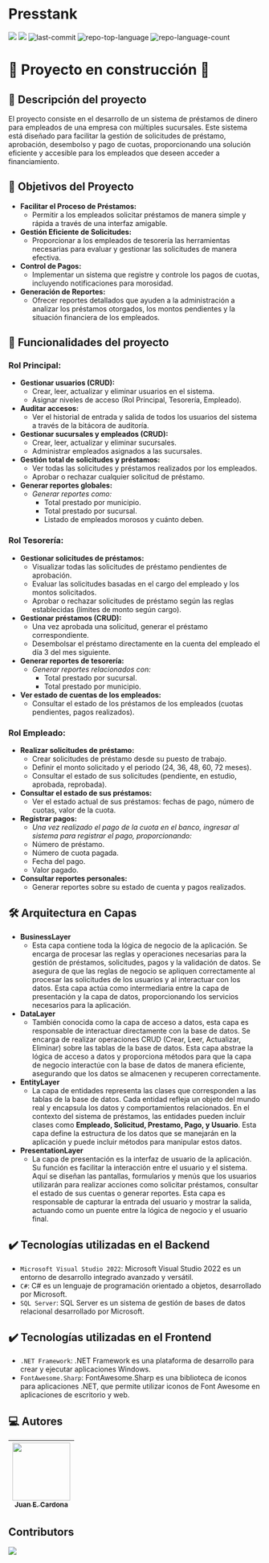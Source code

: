 ﻿<h1 align="left">Presstank</h1>
 <p align="left">
   <img src="https://img.shields.io/badge/STATUS-EN%20DESAROLLO-green">
   <img src="https://img.shields.io/github/stars/iamjuaness/Presstank?color=orange">
	  <img src="https://img.shields.io/github/last-commit/iamjuaness/Presstank?style=default&logo=git&logoColor=white&color=orange" alt="last-commit">
  	<img src="https://img.shields.io/github/languages/top/iamjuaness/Presstank?style=default&color=orange" alt="repo-top-language">
	  <img src="https://img.shields.io/github/languages/count/iamjuaness/Presstank?style=default&color=orange" alt="repo-language-count">
 </p>

 <h1 align="left">
  🚧 Proyecto en construcción 🚧</h1>
   <p></p>

## 📝 Descripción del proyecto
<p>
El proyecto consiste en el desarrollo de un sistema de préstamos de dinero para empleados de una empresa con múltiples sucursales. Este sistema está diseñado para facilitar la gestión de solicitudes de préstamo, aprobación, desembolso y pago de cuotas, proporcionando una solución eficiente y accesible para los empleados que deseen acceder a financiamiento.
</p>

## 🏁 Objetivos del Proyecto
- **Facilitar el Proceso de Préstamos:**
  - Permitir a los empleados solicitar préstamos de manera simple y rápida a través de una interfaz amigable.
- **Gestión Eficiente de Solicitudes:**
  - Proporcionar a los empleados de tesorería las herramientas necesarias para evaluar y gestionar las solicitudes de manera efectiva.
- **Control de Pagos:**
  - Implementar un sistema que registre y controle los pagos de cuotas, incluyendo notificaciones para morosidad.
- **Generación de Reportes:**
  - Ofrecer reportes detallados que ayuden a la administración a analizar los préstamos otorgados, los montos pendientes y la situación financiera de los empleados.

## 🔨 Funcionalidades del proyecto
### Rol Principal:
- **Gestionar usuarios (CRUD):**
  - Crear, leer, actualizar y eliminar usuarios en el sistema.
  - Asignar niveles de acceso (Rol Principal, Tesorería, Empleado).
- **Auditar accesos:**
  - Ver el historial de entrada y salida de todos los usuarios del sistema a través de la bitácora de auditoría.
- **Gestionar sucursales y empleados (CRUD):**
  - Crear, leer, actualizar y eliminar sucursales.
  - Administrar empleados asignados a las sucursales.
- **Gestión total de solicitudes y préstamos:**
  - Ver todas las solicitudes y préstamos realizados por los empleados.
  - Aprobar o rechazar cualquier solicitud de préstamo.
- **Generar reportes globales:**
  - *Generar reportes como:*
    - Total prestado por municipio.
    - Total prestado por sucursal.
    - Listado de empleados morosos y cuánto deben.

### Rol Tesorería:
- **Gestionar solicitudes de préstamos:**
  - Visualizar todas las solicitudes de préstamo pendientes de aprobación.
  - Evaluar las solicitudes basadas en el cargo del empleado y los montos solicitados.
  - Aprobar o rechazar solicitudes de préstamo según las reglas establecidas (límites de monto según cargo).
- **Gestionar préstamos (CRUD):**
  - Una vez aprobada una solicitud, generar el préstamo correspondiente.
  - Desembolsar el préstamo directamente en la cuenta del empleado el día 3 del mes siguiente.
- **Generar reportes de tesorería:**
  - *Generar reportes relacionados con:*
    - Total prestado por sucursal.
    - Total prestado por municipio.
- **Ver estado de cuentas de los empleados:**
  - Consultar el estado de los préstamos de los empleados (cuotas pendientes, pagos realizados).

### Rol Empleado:
- **Realizar solicitudes de préstamo:**
  - Crear solicitudes de préstamo desde su puesto de trabajo.
  - Definir el monto solicitado y el periodo (24, 36, 48, 60, 72 meses).
  - Consultar el estado de sus solicitudes (pendiente, en estudio, aprobada, reprobada).
- **Consultar el estado de sus préstamos:**
  - Ver el estado actual de sus préstamos: fechas de pago, número de cuotas, valor de la cuota.
- **Registrar pagos:**
  - *Una vez realizado el pago de la cuota en el banco, ingresar al sistema para registrar el pago, proporcionando:*
   - Número de préstamo.
   - Número de cuota pagada.
   - Fecha del pago.
   - Valor pagado.
- **Consultar reportes personales:**
  - Generar reportes sobre su estado de cuenta y pagos realizados.


## 🛠️ Arquitectura en Capas
- **BusinessLayer**
  - Esta capa contiene toda la lógica de negocio de la aplicación. Se encarga de procesar las reglas y operaciones necesarias para la gestión de préstamos, solicitudes, pagos y la validación de datos. Se asegura de que las reglas de negocio se apliquen correctamente al procesar las solicitudes de los usuarios y al interactuar con los datos. Esta capa actúa como intermediaria entre la capa de presentación y la capa de datos, proporcionando los servicios necesarios para la aplicación.
- **DataLayer**
  - También conocida como la capa de acceso a datos, esta capa es responsable de interactuar directamente con la base de datos. Se encarga de realizar operaciones CRUD (Crear, Leer, Actualizar, Eliminar) sobre las tablas de la base de datos. Esta capa abstrae la lógica de acceso a datos y proporciona métodos para que la capa de negocio interactúe con la base de datos de manera eficiente, asegurando que los datos se almacenen y recuperen correctamente.
- **EntityLayer**
  - La capa de entidades representa las clases que corresponden a las tablas de la base de datos. Cada entidad refleja un objeto del mundo real y encapsula los datos y comportamientos relacionados. En el contexto del sistema de préstamos, las entidades pueden incluir clases como **Empleado, Solicitud, Prestamo, Pago, y Usuario**. Esta capa define la estructura de los datos que se manejarán en la aplicación y puede incluir métodos para manipular estos datos.
- **PresentationLayer**
  - La capa de presentación es la interfaz de usuario de la aplicación. Su función es facilitar la interacción entre el usuario y el sistema. Aquí se diseñan las pantallas, formularios y menús que los usuarios utilizarán para realizar acciones como solicitar préstamos, consultar el estado de sus cuentas o generar reportes. Esta capa es responsable de capturar la entrada del usuario y mostrar la salida, actuando como un puente entre la lógica de negocio y el usuario final.

## ✔️ Tecnologías utilizadas en el Backend
- `Microsoft Visual Studio 2022`:  Microsoft Visual Studio 2022 es un entorno de desarrollo integrado avanzado y versátil.
- `C#`: C# es un lenguaje de programación orientado a objetos, desarrollado por Microsoft.
- `SQL Server`: SQL Server es un sistema de gestión de bases de datos relacional desarrollado por Microsoft.

## ✔️ Tecnologías utilizadas en el Frontend
- `.NET Framework`: .NET Framework es una plataforma de desarrollo para crear y ejecutar aplicaciones Windows.
- `FontAwesome.Sharp`: FontAwesome.Sharp es una biblioteca de iconos para aplicaciones .NET, que permite utilizar iconos de Font Awesome en aplicaciones de escritorio y web.

## 💻 Autores

| [<img src="https://avatars.githubusercontent.com/u/104481229?v=4" width=115><br><sub>Juan E. Cardona</sub>](https://github.com/iamjuaness)
| :---: |


## Contributors

<a href="https://github.com/iamjuaness/Presstank/graphs/contributors">
  <img src="https://contrib.rocks/image?repo=iamjuaness/Presstank" />
</a>

